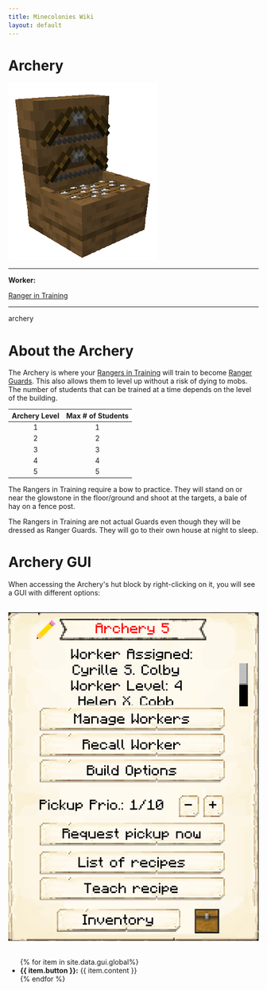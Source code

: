 ```yaml
---
title: Minecolonies Wiki
layout: default
---
```

# Archery

<div class="infobox box text-center">
    <img src="../../assets/images/buildings/archery.png" alt="Archery" />
    <hr />
    <div class="row section-text text-left">
        <div class="col">
        <p><strong>Worker:</strong></p>
        </div>
        <div class="col">
        <p><a href="../workers/ranger">Ranger in Training</a></p>
        </div>
    </div>
    <hr />
    <recipe>archery</recipe>
</div>


# About the Archery

The Archery is where your [Rangers in Training](../../source/workers/ranger) will train to become [Ranger Guards](../../source/workers/guard). This also allows them to level up without a risk of dying to mobs. The number of students that can be trained at a time depends on the level of the building. 

| Archery Level | Max # of Students |
| :----: | :----: |
| 1 | 1 |
| 2 | 2 |
| 3 | 3 |
| 4 | 4 |
| 5 | 5 |

The Rangers in Training require a bow to practice. They will stand on or near the glowstone in the floor/ground and shoot at the targets, a bale of hay on a fence post. 

The Rangers in Training are not actual Guards even though they will be dressed as Ranger Guards. They will go to their own house at night to sleep. 


# Archery GUI

When accessing the Archery's hut block by right-clicking on it, you will see a GUI with different options:

<br>
<div class="row">
  <div class="col-sm-12 col-md">
    <img src="../../assets/images/gui/archerygui.png" class="img-fluid mx-auto" alt="Archery GUI">
   </div>
  <div class="col-sm-12 col-md">
    <br>
    <ul>
      {% for item in site.data.gui.global%}
        <li><strong>{{ item.button }}:</strong> {{ item.content }}</li>
      {% endfor %}
    </ul>
  </div>
</div>  
  <br>
  
